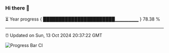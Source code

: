 ### Hi there 👋

⏳ Year progress { ███████████████████████▁▁▁▁▁▁▁ } 78.38 %

---

⏰ Updated on Sun, 13 Oct 2024 20:37:22 GMT

![Progress Bar CI](https://github.com/IshwaranRudhara/GIT-ACTION/workflows/Progress%20Bar%20CI/badge.svg)
